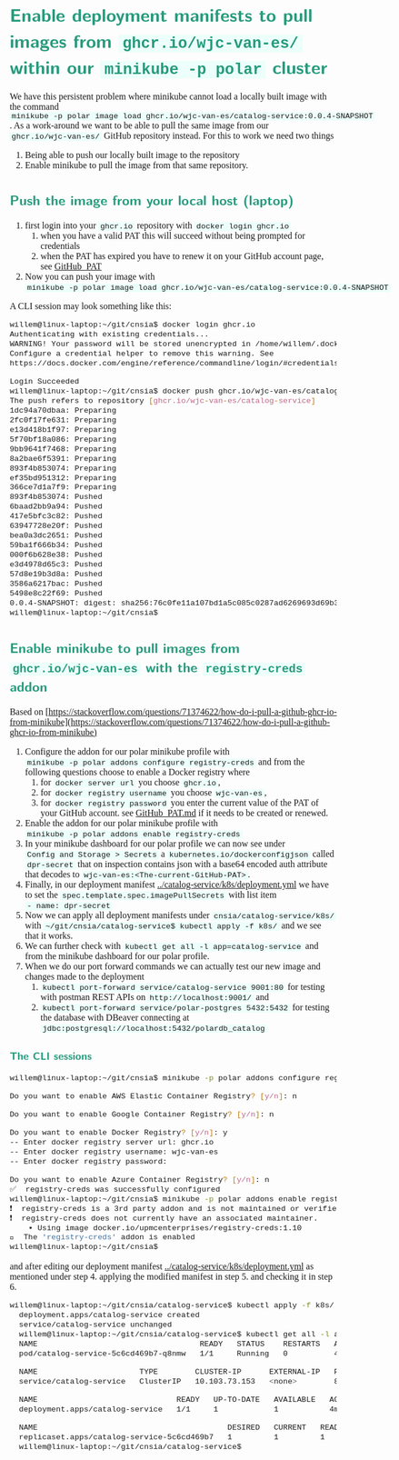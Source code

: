 <style>
body {
  font-family: "Gentium Basic", Cardo, "Linux Libertine o", "Palatino Linotype", Cambria, serif;
  font-size: 100% !important;
  padding-right: 12%;
}
code {
	padding: 0 .25em;
	
	white-space: pre;
	font-family: "Tlwg mono", Consolas, "Liberation Mono", Menlo, Courier, monospace;
	
	background-color: #ECFFFA;
	//border: 1px solid #ccc;
	//border-radius: 3px;
}

kbd {
	display: inline-block;
	padding: 3px 5px;
	font-family: "Tlwg mono", Consolas, "Liberation Mono", Menlo, Courier, monospace;
	line-height: 10px;
	color: #555;
	vertical-align: middle;
	background-color: #ECFFFA;
	border: solid 1px #ccc;
	border-bottom-color: #bbb;
	border-radius: 3px;
	box-shadow: inset 0 -1px 0 #bbb;
}

h1,h2,h3,h4,h5 {
  color: #269B7D; 
  font-family: "fira sans", "Latin Modern Sans", Calibri, "Trebuchet MS", sans-serif;
}

img {
  width: auto; 
  height: 80%;
  max-height: 100%; 
}
</style>

# Enable deployment manifests to pull images from `ghcr.io/wjc-van-es/` within our `minikube -p polar` cluster
We have this persistent problem where minikube cannot load a locally built image with the command
`minikube -p polar image load ghcr.io/wjc-van-es/catalog-service:0.0.4-SNAPSHOT`. As a work-around we want to be able
to pull the same image from our `ghcr.io/wjc-van-es/` GitHub repository instead.
For this to work we need two things
1. Being able to push our locally built image to the repository
2. Enable minikube to pull the image from that same repository.

## Push the image from your local host (laptop)
1. first login into your `ghcr.io` repository with `docker login ghcr.io`
   1. when you have a valid PAT this will succeed without being prompted for credentials
   2. when the PAT has expired you have to renew it on your GitHub account page, see [GitHub_PAT](GitHub_PAT.md)
2. Now you can push your image with
   `minikube -p polar image load ghcr.io/wjc-van-es/catalog-service:0.0.4-SNAPSHOT`

A CLI session may look something like this:
```bash
willem@linux-laptop:~/git/cnsia$ docker login ghcr.io
Authenticating with existing credentials...
WARNING! Your password will be stored unencrypted in /home/willem/.docker/config.json.
Configure a credential helper to remove this warning. See
https://docs.docker.com/engine/reference/commandline/login/#credentials-store

Login Succeeded
willem@linux-laptop:~/git/cnsia$ docker push ghcr.io/wjc-van-es/catalog-service:0.0.4-SNAPSHOT
The push refers to repository [ghcr.io/wjc-van-es/catalog-service]
1dc94a70dbaa: Preparing 
2fc0f17fe631: Preparing 
e13d418b1f97: Preparing 
5f70bf18a086: Preparing 
9bb9641f7468: Preparing 
8a2bae6f5391: Preparing 
893f4b853074: Preparing 
ef35bd951312: Preparing 
366ce7d1a7f9: Preparing 
893f4b853074: Pushed 
6baad2bb9a94: Pushed 
417e5bfc3c82: Pushed 
63947728e20f: Pushed 
bea0a3dc2651: Pushed 
59ba1f666b34: Pushed 
000f6b628e38: Pushed 
e3d4978d65c3: Pushed 
57d8e19b3d8a: Pushed 
3586a6217bac: Pushed 
5498e8c22f69: Pushed 
0.0.4-SNAPSHOT: digest: sha256:76c0fe11a107bd1a5c085c0287ad6269693d69b35e100cb8f0b4945813bb7f0e size: 4706
willem@linux-laptop:~/git/cnsia$
```

## Enable minikube to pull images from `ghcr.io/wjc-van-es` with the `registry-creds` addon
Based on [https://stackoverflow.com/questions/71374622/how-do-i-pull-a-github-ghcr-io-from-minikube](https://stackoverflow.com/questions/71374622/how-do-i-pull-a-github-ghcr-io-from-minikube)
1. Configure the addon for our polar minikube profile with `minikube -p polar addons configure registry-creds` and
   from the following questions choose to enable a Docker registry where 
   1. for `docker server url` you choose `ghcr.io`,
   2. for `docker registry username` you choose `wjc-van-es`,
   3. for `docker registry password` you enter the current value of the PAT of your GitHub account.
      see [GitHub_PAT.md](GitHub_PAT.md) if it needs to be created or renewed.
2. Enable the addon for our polar minikube profile with `minikube -p polar addons enable registry-creds`
3. In your minikube dashboard for our polar profile we can now see under `Config and Storage > Secrets` a 
   `kubernetes.io/dockerconfigjson` called `dpr-secret` that on inspection contains json with a base64 encoded 
   auth attribute that decodes to `wjc-van-es:<The-current-GitHub-PAT>`.
4. Finally, in our deployment manifest [../catalog-service/k8s/deployment.yml](../catalog-service/k8s/deployment.yml) 
   we have to set the `spec.template.spec.imagePullSecrets` with list item `- name: dpr-secret`
5. Now we can apply all deployment manifests under `cnsia/catalog-service/k8s/` with
   `~/git/cnsia/catalog-service$ kubectl apply -f k8s/` and we see that it works.
6. We can further check with `kubectl get all -l app=catalog-service` and from the minikube dashboard for our polar 
   profile.
7. When we do our port forward commands we can actually test our new image and changes made to the deployment
   1. `kubectl port-forward service/catalog-service 9001:80` for testing with postman REST APIs on 
   `http://localhost:9001/` and
   2. `kubectl port-forward service/polar-postgres 5432:5432` for testing the database with DBeaver connecting at
      `jdbc:postgresql://localhost:5432/polardb_catalog`

### The CLI sessions
```bash
willem@linux-laptop:~/git/cnsia$ minikube -p polar addons configure registry-creds

Do you want to enable AWS Elastic Container Registry? [y/n]: n

Do you want to enable Google Container Registry? [y/n]: n

Do you want to enable Docker Registry? [y/n]: y
-- Enter docker registry server url: ghcr.io
-- Enter docker registry username: wjc-van-es
-- Enter docker registry password: 

Do you want to enable Azure Container Registry? [y/n]: n
✅  registry-creds was successfully configured
willem@linux-laptop:~/git/cnsia$ minikube -p polar addons enable registry-creds
❗  registry-creds is a 3rd party addon and is not maintained or verified by minikube maintainers, enable at your own risk.
❗  registry-creds does not currently have an associated maintainer.
    ▪ Using image docker.io/upmcenterprises/registry-creds:1.10
🌟  The 'registry-creds' addon is enabled
willem@linux-laptop:~/git/cnsia$
```
and after editing our deployment manifest [../catalog-service/k8s/deployment.yml](../catalog-service/k8s/deployment.yml)
as mentioned under step 4. applying the modified manifest in step 5. and checking it in step 6.
```bash
willem@linux-laptop:~/git/cnsia/catalog-service$ kubectl apply -f k8s/
  deployment.apps/catalog-service created
  service/catalog-service unchanged
  willem@linux-laptop:~/git/cnsia/catalog-service$ kubectl get all -l app=catalog-service
  NAME                                   READY   STATUS    RESTARTS   AGE
  pod/catalog-service-5c6cd469b7-q8nmw   1/1     Running   0          4m6s

  NAME                      TYPE        CLUSTER-IP      EXTERNAL-IP   PORT(S)   AGE
  service/catalog-service   ClusterIP   10.103.73.153   <none>        80/TCP    31m

  NAME                              READY   UP-TO-DATE   AVAILABLE   AGE
  deployment.apps/catalog-service   1/1     1            1           4m6s

  NAME                                         DESIRED   CURRENT   READY   AGE
  replicaset.apps/catalog-service-5c6cd469b7   1         1         1       4m6s
  willem@linux-laptop:~/git/cnsia/catalog-service$
```